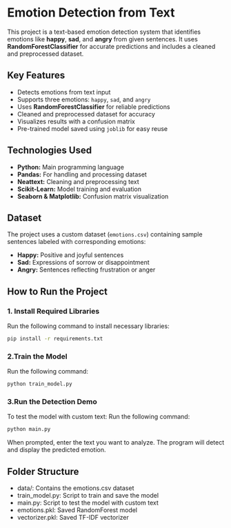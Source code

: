 # Emotion Detection from Text
This project is a text-based emotion detection system that identifies emotions like **happy**, **sad**, and **angry** from given sentences. It uses **RandomForestClassifier** for accurate predictions and includes a cleaned and preprocessed dataset.

## Key Features
- Detects emotions from text input  
- Supports three emotions: `happy`, `sad`, and `angry`  
- Uses **RandomForestClassifier** for reliable predictions  
- Cleaned and preprocessed dataset for accuracy  
- Visualizes results with a confusion matrix  
- Pre-trained model saved using `joblib` for easy reuse  

## Technologies Used
- **Python:** Main programming language  
- **Pandas:** For handling and processing dataset  
- **Neattext:** Cleaning and preprocessing text  
- **Scikit-Learn:** Model training and evaluation  
- **Seaborn & Matplotlib:** Confusion matrix visualization  

## Dataset
The project uses a custom dataset (`emotions.csv`) containing sample sentences labeled with corresponding emotions:
- **Happy:** Positive and joyful sentences  
- **Sad:** Expressions of sorrow or disappointment  
- **Angry:** Sentences reflecting frustration or anger  

## How to Run the Project

### 1. Install Required Libraries  
Run the following command to install necessary libraries:
```bash
pip install -r requirements.txt
```

### 2.Train the Model
Run the following command:
```bash
python train_model.py
```

### 3.Run the Detection Demo
To test the model with custom text:
Run the following command:
```bash
python main.py
```
When prompted, enter the text you want to analyze.
The program will detect and display the predicted emotion.

## Folder Structure
- data/: Contains the emotions.csv dataset  
- train_model.py: Script to train and save the model  
- main.py: Script to test the model with custom text  
- emotions.pkl: Saved RandomForest model  
- vectorizer.pkl: Saved TF-IDF vectorizer  
